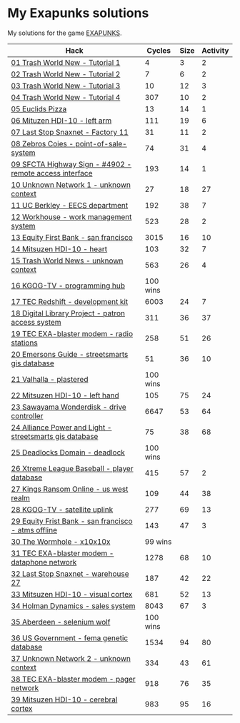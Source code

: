 # My Exapunks solutions
My solutions for the game [EXAPUNKS](https://www.zachtronics.com/exapunks/).

| Hack | Cycles | Size | Activity |
| ---- | ------ | ---- | -------- |
|[01 Trash World New - Tutorial 1](src/01-tutorial1/)|4|3|2|
|[02 Trash World New - Tutorial 2](src/02-tutorial2/)|7|6|2|
|[03 Trash World New - Tutorial 3](src/03-tutorial3/)|10|12|3|
|[04 Trash World New - Tutorial 4](src/04-tutorial4/)|307|10|2|
|[05 Euclids Pizza](src/05-pizza/)|13|14|1|
|[06 Mituzen HDI-10 - left arm](src/06-left_arm/)|111|19|6|
|[07 Last Stop Snaxnet - Factory 11](src/07-factory11/)|31|11|2|
|[08 Zebros Coies - point-of-sale-system](src/08-pos/)|74|31|4|
|[09 SFCTA Highway Sign - #4902 - remote access interface](src/09-remote_access_interface/)|193|14|1|
|[10 Unknown Network 1 - unknown context](src/10-unknown_context/)|27|18|27|
|[11 UC Berkley - EECS department](src/11-eecs_department/)|192|38|7|
|[12 Workhouse - work management system](src/12-work_management_system/)|523|28|2|
|[13 Equity First Bank - san francisco](src/13-san_francsisco/)|3015|16|10|
|[14 Mitsuzen HDI-10 - heart](src/14-heart/)|103|32|7|
|[15 Trash World News - unknown context](src/15-unknown_context/)|563|26|4|
|[16 KGOG-TV - programming hub](src/16-programming_hub/)|100 wins|||
|[17 TEC Redshift - development kit](src/17-development_kit/)|6003|24|7|
|[18 Digital Library Project - patron access system](src/18-patron_access_system/)|311|36|37|
|[19 TEC EXA-blaster modem - radio stations](src/19-radio_stations/)|258|51|26|
|[20 Emersons Guide - streetsmarts gis database](src/20-streetsmarts_gis_db/)|51|36|10|
|[21 Valhalla - plastered](src/21-plastered/)|100 wins| | |
|[22 Mitsuzen HDI-10 - left hand](src/22-left_hand/)|105|75|24|
|[23 Sawayama Wonderdisk - drive controller](src/23-drive_controller/)|6647|53|64|
|[24 Alliance Power and Light - streetsmarts gis database](src/24-streetsmarts_gis_db/)|75|38|68|
|[25 Deadlocks Domain - deadlock](src/25-deadlock/)|100 wins| | |
|[26 Xtreme League Baseball - player database](src/26-player_db/)|415|57|2|
|[27 Kings Ransom Online - us west realm](src/27-us_west_realm/)|109|44|38|
|[28 KGOG-TV - satellite uplink](src/28-uplink/)|277|69|13|
|[29 Equity Frist Bank - san francisco - atms offline](src/29-atms_offline/)|143|47|3|
|[30 The Wormhole - x10x10x](src/30-x10x10x/)|99 wins| | |
|[31 TEC EXA-blaster modem - dataphone network](src/31-dataphone_network/)|1278|68|10|
|[32 Last Stop Snaxnet - warehouse 27](src/32-warehouse_27/)|187|42|22|
|[33 Mitsuzen HDI-10 - visual cortex](src/33-visual_cortex/)|681|52|13|
|[34 Holman Dynamics - sales system](src/34-sales_system/)|8043|67|3|
|[35 Aberdeen - selenium wolf](src/35-selenium_worlf/)|100 wins| | |
|[36 US Government - fema genetic database](src/36-fema_genetic_db/)|1534|94|80|
|[37 Unknown Network 2 - unknown context](src/37-unknown_context/)|334|43|61|
|[38 TEC EXA-blaster modem - pager network](src/38-pager_network/)|918|76|35|
|[39 Mitsuzen HDI-10 - cerebral cortex](src/39-cerebral_cortex/)|983|95|16|


